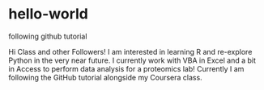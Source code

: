 # hello-world
following github tutorial

Hi Class and other Followers!
I am interested in learning R and re-explore Python in the very near future. I currently work with VBA in Excel and a bit in Access to perform data analysis for a proteomics lab! Currently I am following the GitHub tutorial alongside my Coursera class.
